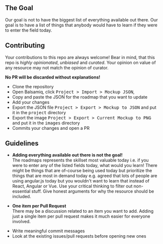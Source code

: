 ## The Goal
Our goal is not to have the biggest list of everything available out there.
Our goal is to have a list of things that anybody would have to learn if they were to enter the field today. 

## Contributing

Your contributions to this repo are always welcome!
Bear in mind, that this repo is *highly opinionated*, *unbiased* and *curated*.
Your opinion on value of any resource may not match the opinion of curator.

**No PR will be discarded without explanations!**



* Clone the repository
* Open Balsamiq, click <kbd>Project > Import > Mockup JSON</kbd>,
* Copy and paste the JSON for the roadmap that you want to update
* Add your changes
* Export the JSON file <kbd>Project > Export > Mockup to JSON</kbd> and put it in the <kbd>project</kbd> directory
* Export the image <kbd>Project > Export > Current Mockup to PNG</kbd> and put it in the <kbd>images</kbd> directory
* Commits your changes and open a PR

## Guidelines

- <p><strong>Adding everything available out there is not the goal!</strong><br> 
  The roadmaps represents the skillset most valuable today i.e. if you were to enter any of the listed fields today, what would you learn! There might be things that are of-course being used today but prioritize the things that are most in demand today e.g. agreed that lots of people are using angular.js today but you wouldn't want to learn that instead of React, Angular or Vue. Use your critical thinking to filter out non-essential stuff. Give honest arguments for why the resource should be included.</p>
- <p><strong>One item per Pull Request</strong><br>
  There may be a discussion related to an item you want to add. Adding just a single item per pull request makes it much easier for everyone involved.</p>
- Write meaningful commit messages
- Look at the existing issues/pull requests before opening new ones
